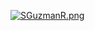 [![SGuzmanR.png](https://i.postimg.cc/28Tds0Tp/SGuzmanR.png)](https://sguzmanr-portfolio.vercel.app/)
